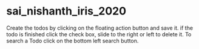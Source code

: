 # sai_nishanth_iris_2020

Create the todos by clicking on the floating action button and save it. if the todo is finished click the check box, slide to the right or left to delete it. To search a Todo click on the bottom left search button.
